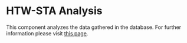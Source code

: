 # HTW-STA Analysis

This component analyzes the data gathered in the database. For further information please visit [this page](https://github.com/NewsAnalyseTool/Documentation/wiki/Analysis-Documentation).
